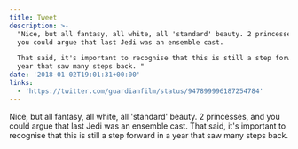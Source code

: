 ```yaml
---
title: Tweet
description: >-
  "Nice, but all fantasy, all white, all 'standard' beauty. 2 princesses, and
  you could argue that last Jedi was an ensemble cast. 

  That said, it's important to recognise that this is still a step forward in a
  year that saw many steps back. "
date: '2018-01-02T19:01:31+00:00'
links:
  - 'https://twitter.com/guardianfilm/status/947899996187254784'
---
```

Nice, but all fantasy, all white, all 'standard' beauty. 2 princesses, and you could argue that last Jedi was an ensemble cast. 
That said, it's important to recognise that this is still a step forward in a year that saw many steps back. 
